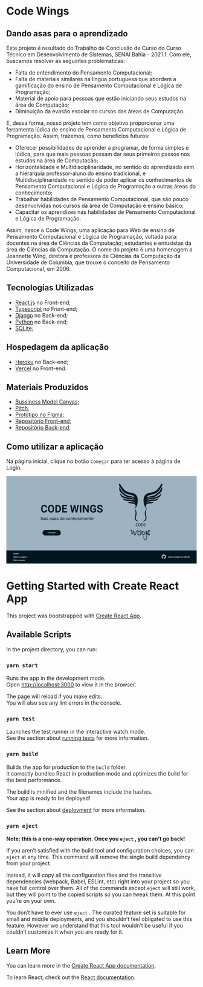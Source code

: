 # Code Wings

## Dando asas para o aprendizado

Este projeto é resultado do Trabalho de Conclusão de Curso do Curso Técnico em Desenvolvimento de Sistemas, SENAI Bahia - 2021.1. Com ele, buscamos resolver as seguintes problemáticas:
* Falta de entendimento do Pensamento Computacional; 
* Falta de materiais similares na língua portuguesa que abordem a gamificação do ensino de Pensamento Computacional e Lógica de Programação; 
* Material de apoio para pessoas que estão iniciando seus estudos na área de Computação; 
* Diminuição da evasão escolar no cursos das áreas de Computação. 

E, dessa forma, nosso projeto tem como objetivo proporcionar uma ferramenta lúdica de ensino de Pensamento Computacional e Lógica de Programação. Assim, trazemos, como benefícios futuros:
* Oferecer possibilidades de aprender a programar, de forma simples e lúdica, para que mais pessoas possam dar seus primeiros passos nos estudos na área de Computação; 
* Horizontalidade e Multidisciplinaridade, no sentido do aprendizado sem a hierarquia professor-aluno do ensino tradicional, e Multidisciplinaridade no sentido de poder aplicar os conhecimentos de Pensamento Computacional e Lógica de Programação a outras áreas do conhecimento; 
* Trabalhar habilidades de Pensamento Computacional, que são pouco desenvolvidas nos cursos da área de Computação e ensino básico; 
* Capacitar os aprendizes nas habilidades de Pensamento Computacional e Lógica de Programação.

Assim, nasce o Code Wings, uma aplicação para Web de ensino de Pensamento Computacional e Lògica de Programação, voltada para: docentes na área de Ciências da Computação; estudantes e entusistas da área de Ciências da Computação. O nome do projeto é uma homenagem a Jeannette Wing, diretora e professora de Ciências da Computação da Universidade de Columbia, que trouxe o conceito de Pensamento Computacional, em 2006.

## Tecnologias Utilizadas

* [React.js](https://pt-br.reactjs.org/) no Front-end; 
* [Typescript](https://www.typescriptlang.org/) no Front-end; 
* [Django](https://www.djangoproject.com/) no Back-end; 
* [Python](https://www.python.org/) no Back-end; 
* [SQLite](https://www.sqlite.org/index.html); 

## Hospedagem da aplicação

* [Heroku](https://www.heroku.com/) no Back-end; 
* [Vercel](https://vercel.com/) no Front-end.

## Materiais Produzidos

* [Bussiness Model Canvas](https://drive.google.com/file/d/1Y6x7GZaOzcRk7X11v-XD9fQE_a-HQiDT/view?usp=sharing); 
* [Pitch](https://www.youtube.com/watch?v=J8WM_CfMB4M&t=33s); 
* [Protótipo no Figma](https://www.figma.com/file/lGqtayzx1r3yaHybn4daZh/Projeto-TCC?node-id=46%3A13598); 
* [Repositório Front-end](https://github.com/TCC-CIMATEC/TCC-FRONT); 
* [Repositório Back-end](https://github.com/TCC-CIMATEC/TCC-BACK).

## Como utilizar a aplicação

Na página inicial, clique no botão `Começar` para ter acesso à página de Login.

![Home](src/assets/PageHome.png)

# Getting Started with Create React App

This project was bootstrapped with [Create React App](https://github.com/facebook/create-react-app).

## Available Scripts

In the project directory, you can run:

### `yarn start`

Runs the app in the development mode.\
Open [http://localhost:3000](http://localhost:3000) to view it in the browser.

The page will reload if you make edits.\
You will also see any lint errors in the console.

### `yarn test`

Launches the test runner in the interactive watch mode.\
See the section about [running tests](https://facebook.github.io/create-react-app/docs/running-tests) for more information.

### `yarn build`

Builds the app for production to the `build` folder.\
It correctly bundles React in production mode and optimizes the build for the best performance.

The build is minified and the filenames include the hashes.\
Your app is ready to be deployed!

See the section about [deployment](https://facebook.github.io/create-react-app/docs/deployment) for more information.

### `yarn eject`

**Note: this is a one-way operation. Once you `eject` , you can’t go back!**

If you aren’t satisfied with the build tool and configuration choices, you can `eject` at any time. This command will remove the single build dependency from your project.

Instead, it will copy all the configuration files and the transitive dependencies (webpack, Babel, ESLint, etc) right into your project so you have full control over them. All of the commands except `eject` will still work, but they will point to the copied scripts so you can tweak them. At this point you’re on your own.

You don’t have to ever use `eject` . The curated feature set is suitable for small and middle deployments, and you shouldn’t feel obligated to use this feature. However we understand that this tool wouldn’t be useful if you couldn’t customize it when you are ready for it.

## Learn More

You can learn more in the [Create React App documentation](https://facebook.github.io/create-react-app/docs/getting-started).

To learn React, check out the [React documentation](https://reactjs.org/).
